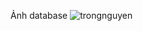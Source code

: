 Ảnh database
![trongnguyen](https://github.com/TrongNguyen202/techinterview/assets/108040200/adabde36-ab89-47ff-a0f9-615fe4ccf691)
